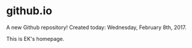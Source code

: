 # github.io
A new Github repository! 
Created today: Wednesday, February 8th, 2017.

This is EK's homepage.
